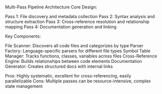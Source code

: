Multi-Pass Pipeline Architecture
Core Design:

Pass 1: File discovery and metadata collection
Pass 2: Syntax analysis and structure extraction
Pass 3: Cross-reference resolution and relationship mapping
Pass 4: Documentation generation and linking

Key Components:

File Scanner: Discovers all code files and categorizes by type
Parser Factory: Language-specific parsers for different file types
Symbol Table Manager: Tracks functions, classes, variables across files
Cross-Reference Engine: Builds relationships between code elements
Documentation Generator: Creates structured docs with internal links

Pros: Highly systematic, excellent for cross-referencing, easily parallelizable
Cons: Multiple passes can be resource-intensive, complex state management